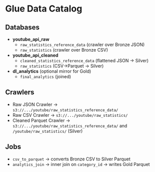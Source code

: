 # Glue Data Catalog

## Databases
- **youtube_api_raw**
  - `raw_statistics_reference_data` (crawler over Bronze JSON)
  - `raw_statistics` (crawler over Bronze CSV)
- **youtube_api_cleaned**
  - `cleaned_statistics_reference_data` (flattened JSON → Silver)
  - `raw_statistics` (CSV→Parquet → Silver)
- **dl_analytics** (optional mirror for Gold)
  - `final_analytics` (joined)

## Crawlers
- Raw JSON Crawler → `s3://.../youtube/raw_statistics_reference_data/`
- Raw CSV Crawler  → `s3://.../youtube/raw_statistics/`
- Cleaned Parquet Crawler → `s3://.../youtube/raw_statistics_reference_data/` and `/youtube/raw_statistics/` (Silver)

## Jobs
- `csv_to_parquet` → converts Bronze CSV to Silver Parquet
- `analytics_join` → inner join on `category_id` → writes Gold Parquet

